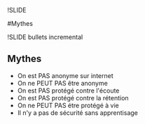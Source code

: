 !SLIDE

#Mythes

!SLIDE bullets incremental
## Mythes

* On est PAS anonyme sur internet
* On ne PEUT PAS être anonyme
* On est PAS protégé contre l'écoute
* On est PAS protégé contre la rétention
* On ne PEUT PAS étre protégé à vie
* Il n'y a pas de sécurité sans apprentisage
